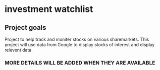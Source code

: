 # investment watchlist

## Project goals

Project to help track and moniter stocks on various sharemarkets. This project will use data from Google to display stocks of
interest and display relevent data.

### MORE DETAILS WILL BE ADDED WHEN THEY ARE AVAILABLE
